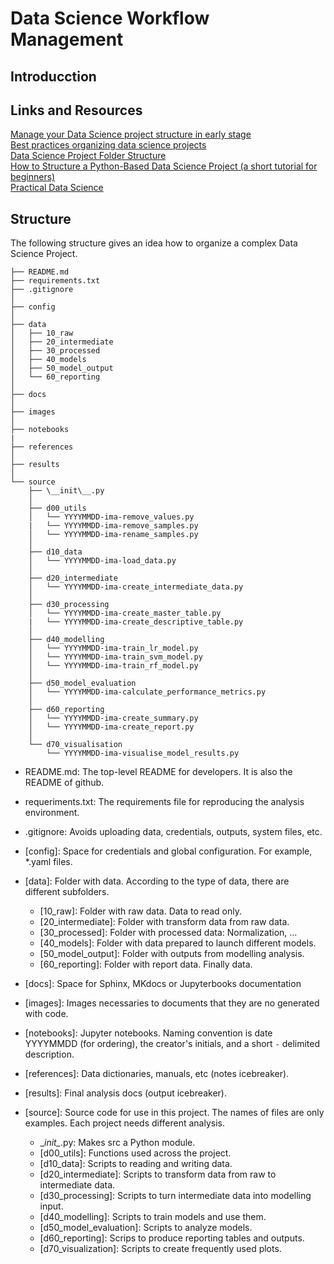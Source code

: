 # Data Science Workflow Management

## Introducction



## Links and Resources

[Manage your Data Science project structure in early stage](https://towardsdatascience.com/manage-your-data-science-project-structure-in-early-stage-95f91d4d0600)  
[Best practices organizing data science projects](https://www.thinkingondata.com/how-to-organize-data-science-projects/)  
[Data Science Project Folder Structure](https://dzone.com/articles/data-science-project-folder-structure)  
[How to Structure a Python-Based Data Science Project (a short tutorial for beginners)](https://medium.com/swlh/how-to-structure-a-python-based-data-science-project-a-short-tutorial-for-beginners-7e00bff14f56)  
[Practical Data Science](https://www.practicaldatascience.org/html/index.html)  

## Structure

The following structure gives an idea how to organize a complex Data Science Project.
```
├── README.md  
├── requirements.txt  
├── .gitignore  
│  
├── config  
│    
├── data  
│   ├── 10_raw  
│   ├── 20_intermediate  
│   ├── 30_processed  
│   ├── 40_models  
│   ├── 50_model_output  
│   └── 60_reporting  
│    
├── docs  
│    
├── images  
│    
├── notebooks  
|    
├── references  
│    
├── results   
│  
└── source   
    ├── \__init\__.py   
    │    
    ├── d00_utils  
    │   └── YYYYMMDD-ima-remove_values.py  
    |   └── YYYYMMDD-ima-remove_samples.py  
    │   └── YYYYMMDD-ima-rename_samples.py    
    │    
    ├── d10_data  
    │   └── YYYYMMDD-ima-load_data.py    
    │    
    ├── d20_intermediate  
    │   └── YYYYMMDD-ima-create_intermediate_data.py    
    │    
    ├── d30_processing  
    │   └── YYYYMMDD-ima-create_master_table.py   
    |   └── YYYYMMDD-ima-create_descriptive_table.py   
    │    
    ├── d40_modelling  
    │   └── YYYYMMDD-ima-train_lr_model.py  
    │   └── YYYYMMDD-ima-train_svm_model.py  
    │   └── YYYYMMDD-ima-train_rf_model.py    
    │    
    ├── d50_model_evaluation   
    │   └── YYYYMMDD-ima-calculate_performance_metrics.py    
    │        
    ├── d60_reporting   
    │   └── YYYYMMDD-ima-create_summary.py    
    │   └── YYYYMMDD-ima-create_report.py  
    │    
    └── d70_visualisation   
        └── YYYYMMDD-ima-visualise_model_results.py  
```        
        
  * README.md: The top-level README for developers. It is also the README of github.  
  
  * requeriments.txt: The requirements file for reproducing the analysis environment.
  
  * .gitignore: Avoids uploading data, credentials, outputs, system files, etc.   

  * [config]: Space for credentials and global configuration. For example, *.yaml files.  

  * [data]: Folder with data. According to the type of data, there are different subfolders.  
  
    * [10_raw]: Folder with raw data. Data to read only.
    * [20_intermediate]: Folder with transform data from raw data.
    * [30_processed]: Folder with processed data: Normalization, ...
    * [40_models]: Folder with data prepared to launch different models.
    * [50_model_output]: Folder with outputs from modelling analysis.
    * [60_reporting]: Folder with report data. Finally data.
    
  * [docs]: Space for Sphinx, MKdocs or Jupyterbooks documentation  
  
  * [images]: Images necessaries to documents that they are no generated with code.

  * [notebooks]: Jupyter notebooks. Naming convention is date YYYYMMDD (for ordering), the creator's initials, and a short `-` delimited description.
  
  * [references]: Data dictionaries, manuals, etc (notes icebreaker).
  
  * [results]: Final analysis docs (output icebreaker). 
  
  * [source]: Source code for use in this project. The names of files are only examples. Each project needs different analysis.

    * \__init\__.py: Makes src a Python module.
    * [d00_utils]: Functions used across the project.
    * [d10_data]: Scripts to reading and writing data.
    * [d20_intermediate]: Scripts to transform data from raw to intermediate data.
    * [d30_processing]: Scripts to turn intermediate data into modelling input.
    * [d40_modelling]: Scripts to train models and use them.
    * [d50_model_evaluation]: Scripts to analyze models.
    * [d60_reporting]: Scrips to produce reporting tables and outputs.
    * [d70_visualization]: Scripts to create frequently used plots.

